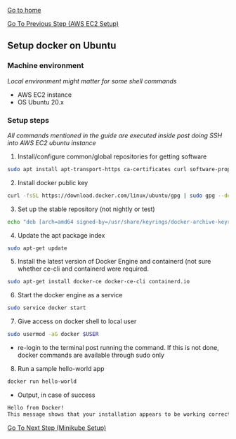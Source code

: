 [Go to home](/learning-cloud-k8s)

[Go To Previous Step (AWS EC2 Setup)](/learning-cloud-k8s/aws-ec2-setup)
## Setup docker on Ubuntu
### Machine environment
*Local environment might matter for some shell commands*
   - AWS EC2 instance
   - OS Ubuntu 20.x

### Setup steps
*All commands mentioned in the guide are executed inside post doing SSH into AWS EC2 ubuntu instance*

1. Install/configure common/global repositories for getting software
```bash
sudo apt install apt-transport-https ca-certificates curl software-properties-common
```
2. Install docker public key
```bash
curl -fsSL https://download.docker.com/linux/ubuntu/gpg | sudo gpg --dearmor -o /usr/share/keyrings/docker-archive-keyring.gpg
```
3. Set up the stable repository (not nightly or test)
```bash
echo "deb [arch=amd64 signed-by=/usr/share/keyrings/docker-archive-keyring.gpg] https://download.docker.com/linux/ubuntu $(lsb_release -cs) stable" | sudo tee /etc/apt/sources.list.d/docker.list > /dev/null
```
4. Update the apt package index
```bash
sudo apt-get update
```
5. Install the latest version of Docker Engine and containerd (not sure whether ce-cli and containerd were required.
```bash
sudo apt-get install docker-ce docker-ce-cli containerd.io
```
6. Start the docker engine as a service
```bash
sudo service docker start
```
7. Give access on docker shell to local user
```bash
sudo usermod -aG docker $USER
```
   - re-login to the terminal post running the command. If this is not done, docker commands are available through sudo only
8. Run a sample hello-world app
```bash
docker run hello-world
```
   - Output, in case of success
   ```bash
   Hello from Docker!
   This message shows that your installation appears to be working correctly.
   ```

[Go To Next Step (Minikube Setup)](/learning-cloud-k8s/minikube-setup)
